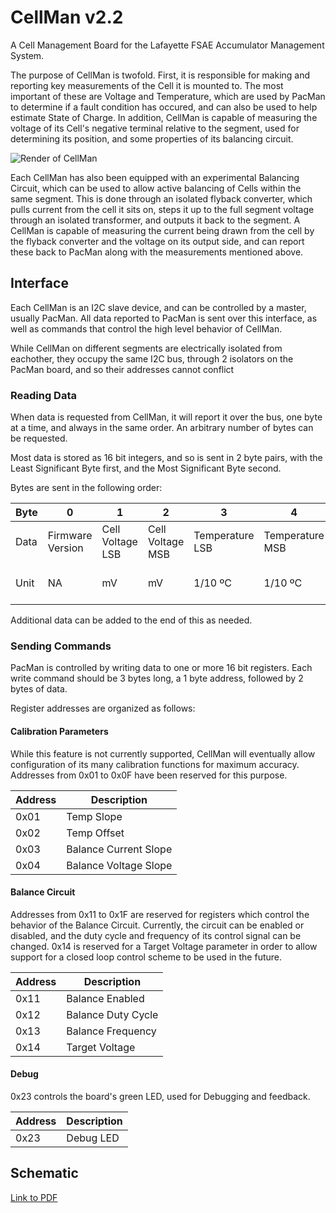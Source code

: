 # CellMan v2.2
A Cell Management Board for the Lafayette FSAE Accumulator Management System.

The purpose of CellMan is twofold. First, it is responsible for making and reporting
key measurements of the Cell it is mounted to. The most important of these are Voltage 
and Temperature, which are used by PacMan to determine if a fault condition has occured, and can also be used to help estimate State of Charge.
In addition, CellMan is capable of measuring the voltage of its Cell's negative terminal relative to the segment, used for determining its position, 
and some properties of its balancing circuit.


![Render of CellMan](https://sites.lafayette.edu/motorsports/files/2020/04/render_top.png)

Each CellMan has also been equipped with an experimental Balancing Circuit, which can be used to allow active balancing of Cells within the same segment.
This is done through an isolated flyback converter, which pulls current from the cell it sits on, steps it up to the full segment voltage through an isolated
transformer, and outputs it back to the segment. A CellMan is capable of measuring the current being drawn from the cell by the flyback converter and the
voltage on its output side, and can report these back to PacMan along with the measurements mentioned above.

## Interface

Each CellMan is an I2C slave device, and can be controlled by a master, usually PacMan. All data reported to PacMan is sent over this interface, as well as commands
that control the high level behavior of CellMan.

While CellMan on different segments are electrically isolated from eachother, they occupy the same I2C bus, through 2 isolators on the PacMan board, and so their
addresses cannot conflict

### Reading Data

When data is requested from CellMan, it will report it over the bus, one byte at a time,  and always in the same order. An arbitrary number of bytes can be requested.

Most data is stored as 16 bit integers, and so is sent in 2 byte pairs, with the Least Significant Byte first, and the Most Significant Byte second.

Bytes are sent in the following order:

|Byte|0               |1               |2               |3              |4              |5            |6            |
|----|----------------|----------------|----------------|---------------|---------------|-------------|-------------|
|Data|Firmware Version|Cell Voltage LSB|Cell Voltage MSB|Temperature LSB|Temperature MSB|Position LSB |Position MSB |
|Unit|NA              |mV              |mV              |1/10 ºC        |1/10 ºC        |Raw ADC Value|Raw ADC Value|


Additional data can be added to the end of this as needed.

### Sending Commands

PacMan is controlled by writing data to one or more 16 bit registers. Each write command should be 3 bytes long, a 1 byte address, followed by 2 bytes of data.

Register addresses are organized as follows:

#### Calibration Parameters

While this feature is not currently supported, CellMan will eventually allow configuration of its many calibration functions for maximum accuracy.
Addresses from 0x01 to 0x0F have been reserved for this purpose.

|Address|Description      |
|-------|-----------------|
|0x01   |Temp Slope       |
|0x02   |Temp Offset      |
|0x03   |Balance Current Slope|
|0x04   |Balance Voltage Slope|

#### Balance Circuit

Addresses from 0x11 to 0x1F are reserved for registers which control the behavior of the Balance Circuit.
Currently, the circuit can be enabled or disabled, and the duty cycle and frequency of its control signal
can be changed.
0x14 is reserved for a Target Voltage parameter in order to allow support for a closed loop control scheme
to be used in the future. 

|Address|Description      |
|-------|-----------------|
|0x11   |Balance Enabled  |
|0x12   |Balance Duty Cycle|
|0x13   |Balance Frequency|
|0x14   |Target Voltage   |

#### Debug

0x23 controls the board's green LED, used for Debugging and feedback.

|Address|Description      |
|-------|-----------------|
|0x23   |Debug LED        |

## Schematic
[Link to PDF](https://sites.lafayette.edu/motorsports/files/2019/11/CellMan.pdf)
